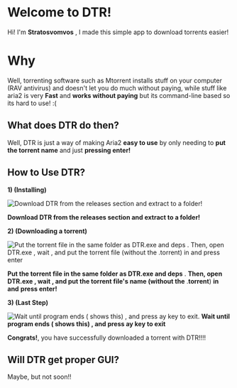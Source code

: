 # Welcome to DTR!

Hi! I'm **Stratosvomvos** , I made this simple app to download torrents easier!


# Why

Well, torrenting software such as Mtorrent installs stuff on your computer (RAV antivirus) and doesn't let you do much without paying, while stuff like aria2 is very **Fast** and **works without paying** but its command-line based so its hard to use! :(

## What does DTR do then? 
Well, DTR is just a way of making Aria2 **easy to use** by only needing to **put the torrent name** and just **pressing enter!**

## How to Use DTR?
**1) (Installing)**

![Download DTR from the releases section and extract to a folder!](https://raw.githubusercontent.com/stratosvomvos/DTR/main/S1.png)

**Download DTR from the releases section and extract to a folder!**

**2)   (Downloading a torrent)**

![Put the torrent file in the same folder as DTR.exe and deps . Then, open DTR.exe , wait , and put the torrent file (without the .torrent) in and press enter ](https://raw.githubusercontent.com/stratosvomvos/DTR/main/S2.png)

**Put the torrent file in the same folder as DTR.exe and deps** . **Then, open DTR.exe , wait , and put the torrent file's name (without the** .**torrent**) **in** **and** **press enter!**


**3) (Last Step)**

![Wait until program ends ( shows this) , and press ay key to exit.](https://raw.githubusercontent.com/stratosvomvos/DTR/main/S3.png)
**Wait until program ends ( shows this) , and press ay key to exit**


**Congrats!**, you have successfully downloaded a torrent with DTR!!!!

## Will DTR get proper GUI?

Maybe, but not soon!!
